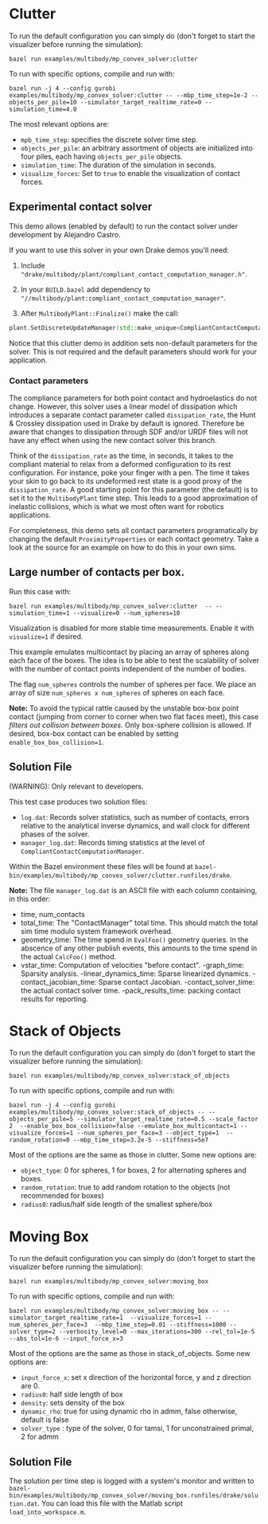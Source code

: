 # Clutter

To run the default configuration you can simply do (don't forget to start the
visualizer before running the simulation):
```
bazel run examples/multibody/mp_convex_solver:clutter
```

To run with specific options, compile and run with:
```
bazel run -j 4 --config gurobi examples/multibody/mp_convex_solver:clutter -- --mbp_time_step=1e-2 --objects_per_pile=10 --simulator_target_realtime_rate=0 --simulation_time=4.0
```

The most relevant options are:
- `mpb_time_step`: specifies the discrete solver time step.
- `objects_per_pile`: an arbitrary assortment of objects are initialized into
  four piles, each having `objects_per_pile` objects.
- `simulation_time`: The duration of the simulation in seconds.
- `visualize_forces`: Set to `true` to enable the visualization of contact forces.

## Experimental contact solver

This demo allows (enabled by default) to run the contact solver under
development by Alejandro Castro.

If you want to use this solver in your own Drake demos you'll need:

1. Include `"drake/multibody/plant/compliant_contact_computation_manager.h"`.

2. In your `BUILD.bazel` add dependency to `"//multibody/plant:compliant_contact_computation_manager"`.

3. After `MultibodyPlant::Finalize()` make the call:
```c++
plant.SetDiscreteUpdateManager(std::make_unique<CompliantContactComputationManager<double>>());
```

Notice that this clutter demo in addition sets non-default parameters for the
solver. This is not required and the default parameters should work for your
application.

### Contact parameters

The compliance parameters for both point contact and hydroelastics do not
change. However, this solver uses a linear model of dissipation which introduces
a separate contact parameter called `dissipation_rate`, the Hunt & Crossley
dissipation used in Drake by default is ignored. Therefore be aware that changes
to dissipation through SDF and/or URDF files will not have any effect when using
the new contact solver this branch.

Think of the `dissipation_rate` as the time, in seconds, it takes to the
compliant material to relax from a deformed configuration to its rest
configuration. For instance, poke your finger with a pen. The time it takes your
skin to go back to its undeformed rest state is a good proxy of the
`dissipation_rate`. A good starting point for this parameter (the default) is to
set it to the `MultibodyPlant` time step. This leads to a good approximation of
inelastic collisions, which is what we most often want for robotics
applications.

For completeness, this demo sets all contact parameters programatically by
changing the default `ProximityProperties` or each contact geometry. Take a look
at the source for an example on how to do this in your own sims.

## Large number of contacts per box.
Run this case with:
```
bazel run examples/multibody/mp_convex_solver:clutter  -- --simulation_time=1 --visualize=0 --num_spheres=10
```
Visualization is disabled for more stable time measurements. Enable it with
`visualize=1` if desired.

This example emulates multicontact by placing an array of spheres along each
face of the boxes. The idea is to be able to test the scalability of solver with
the number of contact points independent of the number of bodies.

The flag `num_spheres` controls the number of spheres per face. We place an
array of size `num_spheres x num_spheres` of spheres on each face.

**Note:** To avoid the typical rattle caused by the unstable box-box point
contact (jumping from corner to corner when two flat faces meet), this case
*filters out collision between boxes*. Only box-sphere collision is allowed. If
desired, box-box contact can be enabled by setting `enable_box_box_collision=1`.

## Solution File

(WARNING): Only relevant to developers.

This test case produces two solution files:
- `log.dat`: Records solver statistics, such as number of contacts, errors
  relative to the analytical inverse dynamics, and wall clock for different
  phases of the solver.
- `manager_log.dat`: Records timing statistics at the level of
  `CompliantContactComputationManager`.  

Within the Bazel environment these files will be found at
`bazel-bin/examples/multibody/mp_convex_solver/clutter.runfiles/drake`.

**Note:**
The file `manager_log.dat` is an ASCII file with each column containing, in this
order:
 - time, num_contacts 
 - total_time: The "ContactManager" total time. This should match the total sim
   time modulo system framework overhead.
 - geometry_time: The time spend in `EvalFoo()` geometry queries. In the
   abscence of any other publish events, this amounts to the time spend in the
   actual `CalcFoo()` method.
 - vstar_time: Computation of velocities "before contact". -graph_time: Sparsity
   analysis. -linear_dynamics_time: Sparse linearized dynamics.
   -contact_jacobian_time: Sparse contact Jacobian. -contact_solver_time: the
   actual contact solver time. -pack_results_time: packing contact results for
   reporting.

# Stack of Objects

To run the default configuration you can simply do (don't forget to start the
visualizer before running the simulation):
```
bazel run examples/multibody/mp_convex_solver:stack_of_objects
```

To run with specific options, compile and run with:
```
bazel run -j 4 --config gurobi examples/multibody/mp_convex_solver:stack_of_objects -- --objects_per_pile=5 --simulator_target_realtime_rate=0.5 --scale_factor 2  --enable_box_box_collision=false --emulate_box_multicontact=1 --visualize_forces=1 --num_spheres_per_face=3 --object_type=1  --random_rotation=0 --mbp_time_step=3.2e-5 --stiffness=5e7
```
Most of the options are the same as those in clutter. Some new options are:
- `object_type`: 0 for spheres, 1 for boxes, 2 for alternating spheres and boxes. 
- `random_rotation`: true to add random rotation to the objects (not recommended for boxes)
- `radius0`: radius/half side length of the smallest sphere/box

# Moving Box

To run the default configuration you can simply do (don't forget to start the
visualizer before running the simulation):
```
bazel run examples/multibody/mp_convex_solver:moving_box
```

To run with specific options, compile and run with:
```
bazel run examples/multibody/mp_convex_solver:moving_box -- --simulator_target_realtime_rate=1  --visualize_forces=1 --num_spheres_per_face=3  --mbp_time_step=0.01 --stiffness=1000 --solver_type=2 --verbosity_level=0 --max_iterations=300 --rel_tol=1e-5 --abs_tol=1e-6 --input_force_x=3 
```
Most of the options are the same as those in stack_of_objects. Some new options are:
- `input_force_x`: set x direction of the horizontal force, y and z direction are 0.  
- `radius0`: half side length of box
- `density`: sets density of the box
- `dynamic_rho`: true for using dynamic rho in admm, false otherwise, default is false
- `solver_type` : type of the solver, 0 for tamsi, 1 for unconstrained primal, 2 for admm

## Solution File

The solution per time step is logged with a system's monitor and written to 
`bazel-bin/examples/multibody/mp_convex_solver/moving_box.runfiles/drake/solution.dat`.
You can load this file with the Matlab script `load_into_workspace.m`.
